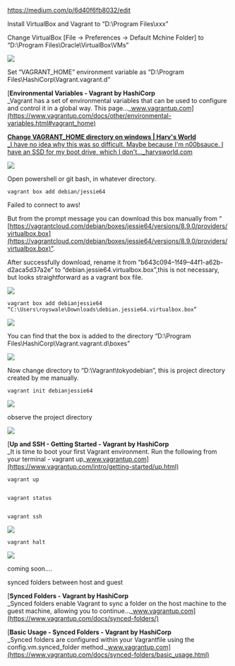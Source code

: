 https://medium.com/p/6d40f6fb8032/edit

Install VirtualBox and Vagrant to “D:\Program Files\xxx”

Change VirtualBox \[File -&gt; Preferences -&gt; Default Mchine Folder\] to “D:\Program Files\Oracle\VirtualBox\VMs”

![](https://cdn-images-1.medium.com/max/800/1*pOnp97zmE8fixXnX_M3mvg.png)

Set “VAGRANT\_HOME” environment variable as “D:\Program Files\HashiCorp\Vagrant\.vagrant.d”

[**Environmental Variables - Vagrant by HashiCorp**  
\_Vagrant has a set of environmental variables that can be used to configure and control it in a global way. This page…\_www.vagrantup.com](https://www.vagrantup.com/docs/other/environmental-variables.html#vagrant_home)

[**Change VAGRANT\_HOME directory on windows \| Harv's World**  
\_I have no idea why this was so difficult. Maybe because I'm n00bsauce. I have an SSD for my boot drive, which I don't…\_harvsworld.com](https://harvsworld.com/2014/change-vagrant_home-directory-windows/)

![](https://cdn-images-1.medium.com/max/800/1*g1eHz5mZdsuXYa1MQ1PIfA.png)

Open powershell or git bash, in whatever directory.

```
vagrant box add debian/jessie64
```

Failed to connect to aws!

But from the prompt message you can download this box manually from “ [https://vagrantcloud.com/debian/boxes/jessie64/versions/8.9.0/providers/virtualbox.box](https://vagrantcloud.com/debian/boxes/jessie64/versions/8.9.0/providers/virtualbox.box)”.

After successfully download, rename it from “b643c094–1f49–44f1-a62b-d2aca5d37a2e” to “debian.jessie64.virtualbox.box”,this is not necessary, but looks straightforward as a vagrant box file.

![](https://cdn-images-1.medium.com/max/800/1*6CJVZMVYRSsMPZeE98KeXA.png)

```
vagrant box add debianjessie64 “C:\Users\royswale\Downloads\debian.jessie64.virtualbox.box”
```

![](https://cdn-images-1.medium.com/max/800/1*AaoUBEQiwzw0Axx6h4d46A.png)

You can find that the box is added to the directory “D:\Program Files\HashiCorp\Vagrant\.vagrant.d\boxes”

![](https://cdn-images-1.medium.com/max/800/1*dRTPdVkky5LEFJR8or6Pjw.png)

Now change directory to “D:\Vagrant\tokyodebian”, this is project directory created by me manually.

```
vagrant init debianjessie64
```

![](https://cdn-images-1.medium.com/max/800/1*-MFTjmQW0HaHNMMQC_Awhw.png)

observe the project directory

![](https://cdn-images-1.medium.com/max/800/1*ql19ockILaBrmItxWseM2Q.png)

[**Up and SSH - Getting Started - Vagrant by HashiCorp**  
\_It is time to boot your first Vagrant environment. Run the following from your terminal - vagrant up\_www.vagrantup.com](https://www.vagrantup.com/intro/getting-started/up.html)

```
vagrant up


vagrant status


vagrant ssh
```

![](https://cdn-images-1.medium.com/max/800/1*rUUi7HEHyd4KzpwgY9VnZw.png)

```
vagrant halt
```

![](https://cdn-images-1.medium.com/max/800/1*e0fV-yhwet8G8iWCGAy66Q.png)

coming soon….

synced folders between host and guest

[**Synced Folders - Vagrant by HashiCorp**  
\_Synced folders enable Vagrant to sync a folder on the host machine to the guest machine, allowing you to continue…\_www.vagrantup.com](https://www.vagrantup.com/docs/synced-folders/)

[**Basic Usage - Synced Folders - Vagrant by HashiCorp**  
\_Synced folders are configured within your Vagrantfile using the config.vm.synced\_folder method.\_www.vagrantup.com](https://www.vagrantup.com/docs/synced-folders/basic_usage.html)

